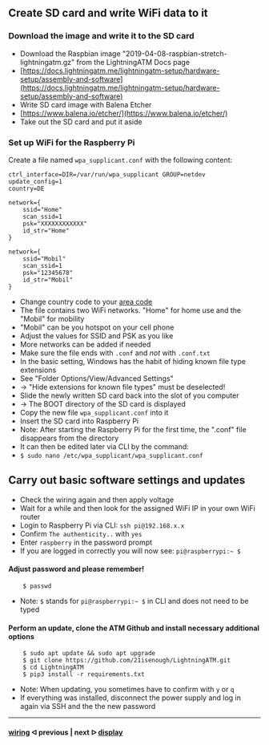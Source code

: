 ## Create SD card and write WiFi data to it

### Download the image and write it to the SD card

- Download the Raspbian image "2019-04-08-raspbian-stretch-lightningatm.gz" from the LightningATM Docs page
- [https://docs.lightningatm.me/lightningatm-setup/hardware-setup/assembly-and-software](https://docs.lightningatm.me/lightningatm-setup/hardware-setup/assembly-and-software)
- Write SD card image with Balena Etcher
- [https://www.balena.io/etcher/](https://www.balena.io/etcher/)
- Take out the SD card and put it aside

### Set up WiFi for the Raspberry Pi

Create a file named `wpa_supplicant.conf` with the following content:

```
ctrl_interface=DIR=/var/run/wpa_supplicant GROUP=netdev
update_config=1
country=DE

network={
	ssid="Home"
	scan_ssid=1
	psk="XXXXXXXXXXXX"
	id_str="Home"
}

network={
	ssid="Mobil"
	scan_ssid=1
	psk="12345678"
	id_str="Mobil"
}
```

- Change country code to your [area code](https://www.arubanetworks.com/techdocs/InstantWenger_Mobile/Advanced/Content/Instant%20User%20Guide%20-%20volumes/Country_Codes_List.htm)
- The file contains two WiFi networks. "Home" for home use and the "Mobil" for mobility
- "Mobil" can be you hotspot on your cell phone 
- Adjust the values for SSID and PSK as you like
- More networks can be added if needed
- Make sure the file ends with `.conf` and *not* with `.conf.txt`
- In the basic setting, Windows has the habit of hiding known file type extensions
- See "Folder Options/View/Advanced Settings"
- -> "Hide extensions for known file types" must be deselected!
- Slide the newly written SD card back into the slot of you computer
- -> The BOOT directory of the SD card is displayed
- Copy the new file `wpa_supplicant.conf` into it
- Insert the SD card into Raspberry Pi
- Note: After starting the Raspberry Pi for the first time, the ".conf" file disappears from the directory
- It can then be edited later via CLI by the command:
- `$ sudo nano /etc/wpa_supplicant/wpa_supplicant.conf`

## Carry out basic software settings and updates

- Check the wiring again and then apply voltage
- Wait for a while and then look for the assigned WiFi IP in your own WiFi router
- Login to Raspberry Pi via CLI: `ssh pi@192.168.x.x`
- Confirm `The authenticity..` with `yes`
- Enter `raspberry` in the password prompt
- If you are logged in correctly you will now see: `pi@raspberrypi:~ $`

#### Adjust password and please remember!

```
	$ passwd
```

- Note: `$` stands for `pi@raspberrypi:~ $` in CLI and does not need to be typed

#### Perform an update, clone the ATM Github and install necessary additional options

```
	$ sudo apt update && sudo apt upgrade
	$ git clone https://github.com/21isenough/LightningATM.git
	$ cd LightningATM
	$ pip3 install -r requirements.txt
```

- Note: When updating, you sometimes have to confirm with `y` or `q`
- If everything was installed, disconnect the power supply and log in again via SSH and the the new password

---

#### [wiring](/docs/guide/wiring.md)  ᐊ  previous | next  ᐅ  [display](/docs/guide/display.md)
